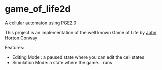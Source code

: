 # game_of_life2d
A cellular automaton using [PGE2.0](https://github.com/OneLoneCoder/olcPixelGameEngine)

This project is an implementation of the well known Game of Life by [John Horton Conway](https://en.wikipedia.org/wiki/John_Horton_Conway)

Features:
- Editing Mode : a paused state where you can edit the cell states
- Simulation Mode: a state where the game... runs
